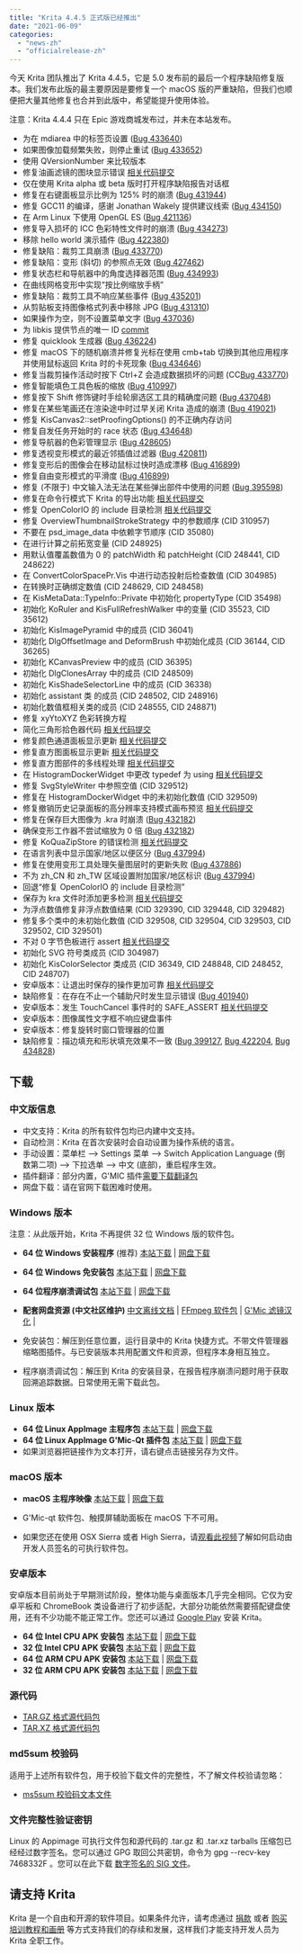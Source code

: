 ```yaml
---
title: "Krita 4.4.5 正式版已经推出"
date: "2021-06-09"
categories: 
  - "news-zh"
  - "officialrelease-zh"
---
```


今天 Krita 团队推出了 Krita 4.4.5，它是 5.0 发布前的最后一个程序缺陷修复版本。我们发布此版的最主要原因是要修复一个 macOS 版的严重缺陷，但我们也顺便把大量其他修复也合并到此版中，希望能提升使用体验。

注意：Krita 4.4.4 只在 Epic 游戏商城发布过，并未在本站发布。

- 为在 mdiarea 中的标签页设置 ([Bug 433640](https://bugs.kde.org/show_bug.cgi?id=433640))
- 如果图像加载频繁失败，则停止重试 ([Bug 433652](https://bugs.kde.org/show_bug.cgi?id=433652))
- 使用 QVersionNumber 来比较版本
- 修复油画滤镜的图块显示错误 [相关代码提交](https://krita.org/zh/item/krita-arrives-in-the-epic-store-zh/)
- 仅在使用 Krita alpha 或 beta 版时打开程序缺陷报告对话框
- 修复在右键面板显示比例为 125% 时的崩溃 ([Bug 431944](https://bugs.kde.org/show_bug.cgi?id=431944))
- 修复 GCC11 的编译，感谢 Jonathan Wakely 提供建议线索 ([Bug 434150](https://bugs.kde.org/show_bug.cgi?id=434150))
- 在 Arm Linux 下使用 OpenGL ES ([Bug 421136](https://bugs.kde.org/show_bug.cgi?id=421136))
- 修复导入损坏的 ICC 色彩特性文件时的崩溃 ([Bug 434273](https://bugs.kde.org/show_bug.cgi?id=434273))
- 移除 hello world 演示插件 ([Bug 422380](https://bugs.kde.org/show_bug.cgi?id=422380))
- 修复缺陷：裁剪工具崩溃 ([Bug 433770](https://bugs.kde.org/show_bug.cgi?id=433770))
- 修复缺陷：变形 (斜切) 的参照点无效 ([Bug 427462](https://bugs.kde.org/show_bug.cgi?id=427462))
- 修复状态栏和导航器中的角度选择器范围 ([Bug 434993](https://bugs.kde.org/show_bug.cgi?id=434993))
- 在曲线网格变形中实现“按比例缩放手柄”
- 修复缺陷：裁剪工具不响应某些事件 ([Bug 435201](https://bugs.kde.org/show_bug.cgi?id=435201))
- 从剪贴板支持图像格式列表中移除 JPG ([Bug 431310](https://bugs.kde.org/show_bug.cgi?id=431310))
- 如果操作为空，则不设置菜单文字 ([Bug 437036](https://bugs.kde.org/show_bug.cgi?id=437036))
- 为 libkis 提供节点的唯一 ID [commit](https://invent.kde.org/graphics/krita/-/commit/57f0af27d358e21ffdaf8af5a38a196df1565dcf)
- 修复 quicklook 生成器 ([Bug 436224](https://bugs.kde.org/show_bug.cgi?id=436224))
- 修复 macOS 下的随机崩溃并修复光标在使用 cmb+tab 切换到其他应用程序并使用鼠标返回 Krita 时的卡死现象 ([Bug 434646](https://bugs.kde.org/show_bug.cgi?id=434646))
- 修复当裁剪操作活动时按下 Ctrl+Z 会造成数据损坏的问题 (CC[Bug 433770](https://bugs.kde.org/show_bug.cgi?id=433770))
- 修复智能填色工具色板的缩放 ([Bug 410997](https://bugs.kde.org/show_bug.cgi?id=410997))
- 修复按下 Shift 修饰键时手绘轮廓选区工具的精确度问题 ([Bug 437048](https://bugs.kde.org/show_bug.cgi?id=437048))
- 修复在某些笔画还在渲染途中时过早关闭 Krita 造成的崩溃 ([Bug 419021](https://bugs.kde.org/show_bug.cgi?id=419021))
- 修复 KisCanvas2::setProofingOptions() 的不正确内存访问
- 修复自发任务开始时的 race 状态 ([Bug 434648](https://bugs.kde.org/show_bug.cgi?id=434648))
- 修复导航器的色彩管理显示 ([Bug 428605](https://bugs.kde.org/show_bug.cgi?id=428605))
- 修复透视变形模式的最近邻插值过滤器 ([Bug 420811](https://bugs.kde.org/show_bug.cgi?id=420811))
- 修复变形后的图像会在移动鼠标过快时造成漂移 ([Bug 416899](https://bugs.kde.org/show_bug.cgi?id=416899))
- 修复自由变形模式的平滑度 ([Bug 416899](https://bugs.kde.org/show_bug.cgi?id=416899))
- 修复 (不限于) 中文输入法无法在某些弹出部件中使用的问题 ([Bug 395598](https://bugs.kde.org/show_bug.cgi?id=395598))
- 修复在命令行模式下 Krita 的导出功能 [相关代码提交](https://invent.kde.org/graphics/krita/-/commit/38b9dfa668494c03a9d11b16e3f619ff3c4f27a8)
- 修复 OpenColorIO 的 include 目录检测 [相关代码提交](https://invent.kde.org/graphics/krita/-/commit/1c55fefecb85366feee7d101a343f31d3cfb8e5d)
- 修复 OverviewThumbnailStrokeStrategy 中的参数顺序 (CID 310957)
- 不要在 psd\_image\_data 中依赖字节顺序 (CID 35080)
- 在进行计算之前拓宽变量 (CID 248925)
- 用默认值覆盖数值为 0 的 patchWidth 和 patchHeight (CID 248441, CID 248622)
- 在 ConvertColorSpacePr.Vis 中进行动态投射后检查数值 (CID 304985)
- 在转换时正确绑定数值 (CID 248629, CID 248458)
- 在 KisMetaData::TypeInfo::Private 中初始化 propertyType (CID 35498)
- 初始化 KoRuler and KisFullRefreshWalker 中的变量 (CID 35523, CID 35612)
- 初始化 KisImagePyramid 中的成员 (CID 36041)
- 初始化 DlgOffsetImage and DeformBrush 中初始化成员 (CID 36144, CID 36265)
- 初始化 KCanvasPreview 中的成员 (CID 36395)
- 初始化 DlgClonesArray 中的成员 (CID 248509)
- 初始化 KisShadeSelectorLine 中的成员 (CID 36338)
- 初始化 assistant 类 的成员 (CID 248502, CID 248916)
- 初始化数值框相关类的成员 (CID 248555, CID 248871)
- 修复 xyYtoXYZ 色彩转换方程
- 简化三角形拾色器代码 [相关代码提交](https://invent.kde.org/graphics/krita/-/commit/789edc1cf4fe7c2c885368337788c9db7e22d1c6)
- 修复颜色通道面板显示更新 [相关代码提交](https://invent.kde.org/graphics/krita/-/commit/cb81820599f35ffae4c4e41ce8039829ffec37d7)
- 修复直方图面板显示更新 [相关代码提交](https://invent.kde.org/graphics/krita/-/commit/6ddf4a12db10510715b177e71768ea176b6327a2)
- 修复直方图部件的多线程处理 [相关代码提交](https://invent.kde.org/graphics/krita/-/commit/04d8cf6c586877e76c174aff445fb726962a4984)
- 在 HistogramDockerWidget 中更改 typedef 为 using [相关代码提交](https://invent.kde.org/graphics/krita/-/commit/4cfcf5e967a195af07c4f4c238183a147d513899)
- 修复 SvgStyleWriter 中参照空值 (CID 329512)
- 修复在 HistogramDockerWidget 中的未初始化数值 (CID 329509)
- 修复撤销历史记录面板的高分辨率支持模式画布预览 [相关代码提交](https://invent.kde.org/graphics/krita/-/commit/7bfca14742ba2b99c42c33ef3978be1fb7fb868f)
- 修复在保存巨大图像为 .kra 时崩溃 ([Bug 432182](https://bugs.kde.org/show_bug.cgi?id=432182))
- 确保变形工作器不尝试缩放为 0 倍 ([Bug 432182](https://bugs.kde.org/show_bug.cgi?id=432182))
- 修复 KoQuaZipStore 的错误检测 [相关代码提交](https://invent.kde.org/graphics/krita/-/commit/80f43d1ce4bb1305731cffc192c4e9907a88b986)
- 在语言列表中显示国家/地区以便区分 ([Bug 437994](https://bugs.kde.org/show_bug.cgi?id=437994))
- 修复在使用变形工具处理矢量图层时的更新失败 ([Bug 437886](https://bugs.kde.org/show_bug.cgi?id=437886))
- 不为 zh\_CN 和 zh\_TW 区域设置附加国家/地区标识 ([Bug 437994](https://bugs.kde.org/show_bug.cgi?id=437994))
- 回退“修复 OpenColorIO 的 include 目录检测”
- 保存为 kra 文件时添加更多检测 [相关代码提交](https://invent.kde.org/graphics/krita/-/commit/d47163e4f7e99d790be7905b79b2ca94ef8ef675)
- 为浮点数值修复非浮点数值结果 (CID 329390, CID 329448, CID 329482)
- 修复多个类中的未初始化数值 (CID 329508, CID 329504, CID 329503, CID 329502, CID 329501)
- 不对 0 字节色板进行 assert [相关代码提交](https://invent.kde.org/graphics/krita/-/commit/876d61fc8d2b0a3f76277a814ccc9f595f063c7d)
- 初始化 SVG 符号类成员 (CID 304987)
- 初始化 KisColorSelector 类成员 (CID 36349, CID 248848, CID 248452, CID 248707)
- 安卓版本：让退出时保存的操作更加可靠 [相关代码提交](https://invent.kde.org/graphics/krita/-/commit/f248c032199be64e9ac4e172155434d793fdd212)
- 缺陷修复：在存在不止一个辅助尺时发生显示错误 ([Bug 401940](https://bugs.kde.org/show_bug.cgi?id=401940))
- 安卓版本：发生 TouchCancel 事件时的 SAFE\_ASSERT [相关代码提交](https://invent.kde.org/graphics/krita/-/commit/adebed6735b94bbcd7945aeace304975f43e5667)
- 安卓版本：图像属性文字框不响应键盘事件
- 安卓版本：修复旋转时窗口管理器的位置
- 缺陷修复：描边填充和形状填充效果不一致 ([Bug 399127](https://bugs.kde.org/show_bug.cgi?id=399127), [Bug 422204](https://bugs.kde.org/show_bug.cgi?id=422204), [Bug 434828](https://bugs.kde.org/show_bug.cgi?id=434828))

## 下载

### 中文版信息

- 中文支持：Krita 的所有软件包均已内建中文支持。
- 自动检测：Krita 在首次安装时会自动设置为操作系统的语言。
- 手动设置：菜单栏 --> Settings 菜单 --> Switch Application Language (倒数第二项) --> 下拉选单 --> 中文 (底部)，重启程序生效。
- 插件翻译：部分内置，G'MIC 插件[需要下载翻译包](https://share.weiyun.com/SBopNjOn)
- 网盘下载：请在官网下载困难时使用。

### Windows 版本

注意：从此版开始，Krita 不再提供 32 位 Windows 版的软件包。

- **64 位 Windows 安装程序** (推荐) [本站下载](https://download.kde.org/stable/krita/4.4.5/krita-x64-4.4.5-setup.exe) | [网盘下载](https://share.weiyun.com/aVyf2PXQ)
- **64 位 Windows 免安装包** [本站下载](https://download.kde.org/stable/krita/4.4.5/krita-x64-4.4.5.zip) | [网盘下载](https://share.weiyun.com/aVyf2PXQ)
- **64 位程序崩溃调试包** [本站下载](https://download.kde.org/stable/krita/4.4.5/krita-x64-4.4.5-dbg.zip) | [网盘下载](https://share.weiyun.com/aVyf2PXQ)

- **配套网盘资源 (中文社区维护)** [中文离线文档](https://share.weiyun.com/Dea2uj0M) | [FFmpeg 软件包](https://share.weiyun.com/6tH13bVC) | [G'Mic 滤镜汉化](https://share.weiyun.com/SBopNjOn) |

- 免安装包：解压到任意位置，运行目录中的 Krita 快捷方式。不带文件管理器缩略图插件。与已安装版本共用配置文件和资源，但程序本身相互独立。
- 程序崩溃调试包：解压到 Krita 的安装目录，在报告程序崩溃问题时用于获取回溯追踪数据。日常使用无需下载此包。

### Linux 版本

- **64 位 Linux AppImage 主程序包** [本站下载](https://download.kde.org/stable/krita/4.4.5/krita-4.4.5-x86_64.appimage) | [网盘下载](https://share.weiyun.com/j7Vrjx2m)
- **64 位 Linux AppImage G'Mic-Qt 插件包** [本站下载](https://download.kde.org/stable/krita/4.4.5/gmic_krita_qt-x86_64.appimage) | [网盘下载](https://share.weiyun.com/j7Vrjx2m)
- 如果浏览器把链接作为文本打开，请右键点击链接另存为文件。

### macOS 版本

- **macOS 主程序映像** [本站下载](https://download.kde.org/stable/krita/4.4.5/krita-4.4.5.dmg) | [网盘下载](https://share.weiyun.com/jc82ykle)

- G'Mic-qt 软件包、触摸屏辅助面板在 macOS 下不可用。
- 如果您还在使用 OSX Sierra 或者 High Sierra，请[观看此视频](https://www.youtube.com/watch?v=3py0kgq95Hk)了解如何启动由开发人员签名的可执行软件包。

### 安卓版本

安卓版本目前尚处于早期测试阶段，整体功能与桌面版本几乎完全相同。它仅为安卓平板和 ChromeBook 类设备进行了初步适配，大部分功能依然需要搭配键盘使用，还有不少功能不能正常工作。您还可以通过 [Google Play](https://play.google.com/store/apps/details?id=org.krita) 安装 Krita。

- **64 位 Intel CPU APK 安装包** [本站下载](https://download.kde.org/stable/krita/4.4.5/krita-x86_64-4.4.5-release.apk) | [网盘下载](https://share.weiyun.com/he1kczpd)
- **32 位 Intel CPU APK 安装包** [本站下载](https://download.kde.org/stable/krita/4.4.5/krita-x86-4.4.5-release.apk) | [网盘下载](https://share.weiyun.com/he1kczpd)
- **64 位 ARM CPU APK 安装包** [本站下载](https://download.kde.org/stable/krita/4.4.5/krita-arm64-v8a-4.4.5-release.apk) | [网盘下载](https://share.weiyun.com/he1kczpd)
- **32 位 ARM CPU APK 安装包** [本站下载](https://download.kde.org/stable/krita/4.4.5/krita-armeabi-v7a-4.4.5-release.apk) | [网盘下载](https://share.weiyun.com/he1kczpd)

### 源代码

- [TAR.GZ 格式源代码包](https://download.kde.org/stable/krita/4.4.5/krita-4.4.5.tar.gz)
- [TAR.XZ 格式源代码包](https://download.kde.org/stable/krita/4.4.5/krita-4.4.5.tar.xz)

### md5sum 校验码

适用于上述所有软件包，用于校验下载文件的完整性，不了解文件校验请忽略：

- [ms5sum 校验码文本文件](https://download.kde.org/stable/krita/4.4.5/md5sum.txt)

### 文件完整性验证密钥

Linux 的 Appimage 可执行文件包和源代码的 .tar.gz 和 .tar.xz tarballs 压缩包已经经过数字签名。您可以通过 GPG 取回公共密钥，命令为 gpg --recv-key 7468332F 。您可以在此下载 [数字签名的 SIG 文件](https://download.kde.org/stable/krita/4.4.5/)。

## 请支持 Krita

Krita 是一个自由和开源的软件项目。如果条件允许，请考虑通过 [捐款](https://krita.org/zh/support-us-zh/donation-zh/) 或者 [购买培训教程和画册](https://krita.org/en/shop/) 等方式支持我们的存续和发展，这样我们才能支持开发人员为 Krita 全职工作。
